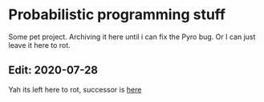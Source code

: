 # Probabilistic programming stuff
Some pet project. Archiving it here until i can fix the Pyro bug. Or I can just leave it here to rot.

## Edit: 2020-07-28
Yah its left here to rot, successor is [here](https://github.com/ayaz-amin/new_research_project)
